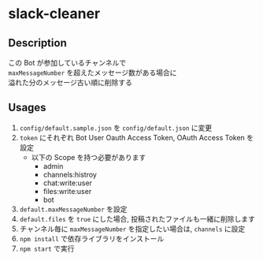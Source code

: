 # slack-cleaner

## Description

この Bot が参加しているチャンネルで  
`maxMessageNumber` を超えたメッセージ数がある場合に  
溢れた分のメッセージ古い順に削除する

## Usages

1. `config/default.sample.json` を `config/default.json` に変更
1. `token` にそれぞれ Bot User Oauth Access Token, OAuth Access Token を設定
   - 以下の Scope を持つ必要があります
     - admin
     - channels:histroy
     - chat:write:user
     - files:write:user
     - bot
1. `default.maxMessageNumber` を設定
1. `default.files` を `true` にした場合, 投稿されたファイルも一緒に削除します
1. チャンネル毎に `maxMessageNumber` を指定したい場合は, `channels` に設定
1. `npm install` で依存ライブラリをインストール
1. `npm start` で実行
